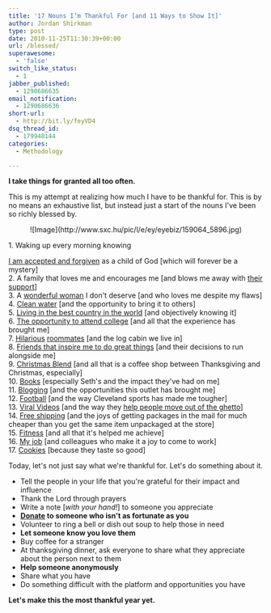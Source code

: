 ```yaml
---
title: '17 Nouns I’m Thankful For [and 11 Ways to Show It]'
author: Jordan Shirkman
type: post
date: 2010-11-25T11:30:39+00:00
url: /blessed/
superawesome:
  - 'false'
switch_like_status:
  - 1
jabber_published:
  - 1290686635
email_notification:
  - 1290686636
short-url:
  - http://bit.ly/feyVD4
dsq_thread_id:
  - 179948144
categories:
  - Methodology

---
```

**I take things for granted all too often.**

This is my attempt at realizing how much I have to be thankful for. This is by no means an exhaustive list, but instead just a start of the nouns I've been so richly blessed by.

<p style="text-align: center;">
  ![Image](http://www.sxc.hu/pic/l/e/ey/eyebiz/159064_5896.jpg)
</p>

<!--more-->1. Waking up every morning knowing 

[I am accepted and forgiven](http://www.marshillchurch.org/about/the-gospel) as a child of God [which will forever be a mystery]  
2. A family that loves me and encourages me [and blows me away with [their support](http://mycharitywater.org/jshirk)]  
3. A [wonderful woman](http://twitter.com/nbair) I don't deserve [and who loves me despite my flaws]  
4. [Clean water](http://mycharitywater.org/jshirk) [and the opportunity to bring it to others]  
5. [Living in the best country in the world](http://www.youtube.com/watch?v=lZD4ezDbbu4) [and objectively knowing it]  
6. [The opportunity to attend college](http://ohio.edu) [and all that the experience has brought me]  
7. [Hilarious](http://www.facebook.com/gregsilverman) [roommates](http://www.facebook.com/zac.martin1) [and the log cabin we live in]  
8. [Friends that inspire me to do great things](https://jshirk.com/blog/2009/08/show-me-your-friends-and-ill-show-you-your-future/) [and their decisions to run alongside me]  
9. [Christmas Blend](http://www.starbucksstore.com/products/shprodde.asp?SKU=312780) [and all that is a coffee shop between Thanksgiving and Christmas, especially]  
10. [Books](http://sethgodin.com/sg/books.asp) [especially Seth's and the impact they've had on me]  
11. [Blogging](https://jshirk.com/blog/2009/08/this-is-why-i-blog/) [and the opportunities this outlet has brought me]  
12. [Football](http://clevelandbrowns.com) [and the way Cleveland sports has made me tougher]  
13. [Viral Videos](http://www.youtube.com/watch?v=VKsVSBhSwJg) [and the way they [help people move out of the ghetto](http://www.therundown.tv/headlines/just-in/antoine-dodson-moves-his-family-out-of-the-projects/)]  
14. [Free shipping](http://www.amazon.com/gp/student/signup/info) [and the joys of getting packages in the mail for much cheaper than you get the same item unpackaged at the store]  
15. [Fitness](https://jshirk.com/blog/2010/01/indescribable/) [and all that it's helped me achieve]  
16. [My job](http://centerforcollegeaffordability.org) [and colleagues who make it a joy to come to work]  
17. [Cookies](http://www.youtube.com/watch?v=dhUFxaauNTE) [because they taste so good]

Today, let's not just say what we're thankful for. Let's do something about it.

  * Tell the people in your life that you're grateful for their impact and influence
  * Thank the Lord through prayers
  * Write a note [_with your hand!_] to someone you appreciate
  * **[Donate](http://mycharitywater.org/jshirk) to someone who isn't as fortunate as you**
  * Volunteer to ring a bell or dish out soup to help those in need
  * **Let someone know you love them**
  * Buy coffee for a stranger
  * At thanksgiving dinner, ask everyone to share what they appreciate about the person next to them
  * **Help someone anonymously**
  * Share what you have
  * Do something difficult with the platform and opportunities you have

**Let's make this the most thankful year yet.**
